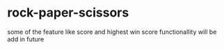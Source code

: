 # rock-paper-scissors
some of the feature like score and highest win score functionallity  will be add in future
